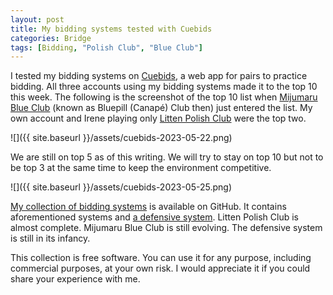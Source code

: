 ```yaml
---
layout: post
title: My bidding systems tested with Cuebids
categories: Bridge
tags: [Bidding, "Polish Club", "Blue Club"]
---
```

I tested my bidding systems on [Cuebids][cuebids], a web app for pairs to
practice bidding.  All three accounts using my bidding systems made it to the
top 10 this week.  The following is the screenshot of the top 10 list when
[Mijumaru Blue Club][blue] (known as Bluepill (Canapé) Club then) just entered
the list.  My own account and Irene playing only [Litten Polish Club][red] were
the top two.

![]({{ site.baseurl }}/assets/cuebids-2023-05-22.png)

[cuebids]: https://cuebids.com/
[blue]: https://jdh8.github.io/bridge-systems/blue.htm
[red]: https://jdh8.github.io/bridge-systems/wj.htm

We are still on top 5 as of this writing.  We will try to stay on top 10 but
not to be top 3 at the same time to keep the environment competitive.

![]({{ site.baseurl }}/assets/cuebids-2023-05-25.png)

[My collection of bidding systems][collection] is available on GitHub.  It
contains aforementioned systems and [a defensive system][defense].  Litten
Polish Club is almost complete.  Mijumaru Blue Club is still evolving.  The
defensive system is still in its infancy.

[collection]: https://jdh8.github.io/bridge-systems/
[defense]: https://jdh8.github.io/bridge-systems/defense.htm

This collection is free software.  You can use it for any purpose, including
commercial purposes, at your own risk.  I would appreciate it if you could
share your experience with me.

